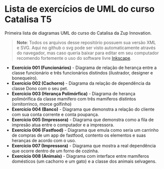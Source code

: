 
# Lista de exercícios de UML do curso Catalisa T5
Primeira lista de diagramas UML do curso do Catalisa da Zup Innovation.

>
> **Note**: Todos os arquivos desse repositório possuem sua versão XML e SVG. Aqui no github o svg pode ser visto automaticamente através do navegador, mas caso queria baixar para editar em seu computador recomendo fortemente o uso do software livre [Inkscape](http://www.inkscape.org).

- **Exercício 001 (Funcionários)** - Diagrama de relação de herança entre a classe funcionário e três funcionários distindos (ilustrador, designer e bonequeiro).
- **Exercício 002 (Cachorro)** - Diagrama da relação de dependência da classe Dono com o seu pet.
- **Exercício 003 (Herança Polimórfica)** - Diagrama de herança polimórifica da classe mamífero com três mamíferos distintos (ornitorrinco, morce golfinho)
- **Exercício 004 (Banco)** - Diagrama que demonstra a relação do cliente com sua conta corrente e conta poupança.
- **Exercício 005 (Impressora)** - Diagrama que demonstra como a fila de impresão atua entre o computador e a impressora.
- **Exercício 006 (Fastfood)** -  Diagrama que emula como seria um carrinho de compras de um app de fastfood, contento os elementos e suas heranças de acordo com o uso.
- **Exercício 007 (Impressora)** - Diagrama que mostra a real dependência que ocorre dentro de um forno de cozinha.
- **Exercício 008 (Animais)** - Diagrama com interface entre mamíferos domésticos (um cachorro e um gato) e a classe dos animais selvagens.